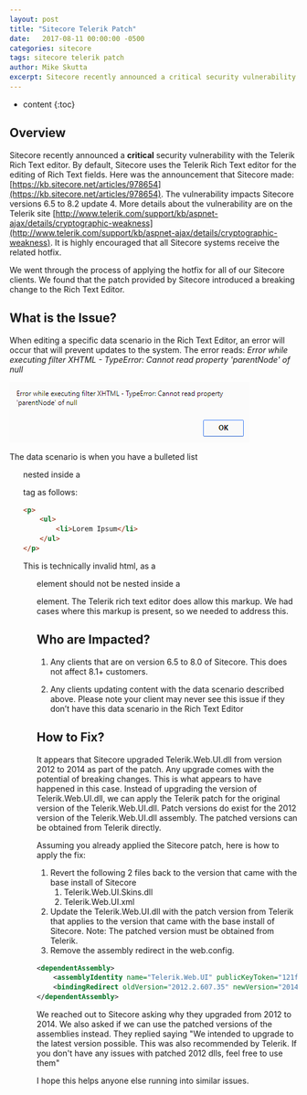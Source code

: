 ```yaml
---
layout: post
title: "Sitecore Telerik Patch"
date:   2017-08-11 00:00:00 -0500
categories: sitecore
tags: sitecore telerik patch
author: Mike Skutta
excerpt: Sitecore recently announced a critical security vulnerability with the Telerik Rich Text editor. It is highly encouraged that all Sitecore systems receive the related hotfix. We went through the process of applying the hotfix for all of our Sitecore clients.  We found that the patch provided by Sitecore introduced a breaking change to the Rich Text Editor.
---
```


* content
{:toc}

## Overview

Sitecore recently announced a **critical** security vulnerability with the Telerik Rich Text editor.  By default, Sitecore uses the Telerik Rich Text editor for the editing of Rich Text fields.  Here was the announcement that Sitecore made: [https://kb.sitecore.net/articles/978654](https://kb.sitecore.net/articles/978654).  The vulnerability impacts Sitecore versions 6.5 to 8.2 update 4.  More details about the vulnerability are on the Telerik site [http://www.telerik.com/support/kb/aspnet-ajax/details/cryptographic-weakness](http://www.telerik.com/support/kb/aspnet-ajax/details/cryptographic-weakness).  It is highly encouraged that all Sitecore systems receive the related hotfix.

We went through the process of applying the hotfix for all of our Sitecore clients.  We found that the patch provided by Sitecore introduced a breaking change to the Rich Text Editor.

## What is the Issue?

When editing a specific data scenario in the Rich Text Editor, an error will occur that will prevent updates to the system. The error reads: *Error while executing filter XHTML - TypeError: Cannot read property 'parentNode' of null*

![Error while executing filter XHTML](/images/sitecore-telerik-patch/error-message.png)

The data scenario is when you have a bulleted list **<ul>** nested inside a **<p>** tag as follows:
``` html
<p>
    <ul>
        <li>Lorem Ipsum</li>
    </ul>
</p>
```

This is technically invalid html, as a <ul> element should not be nested inside a <p> element.  The Telerik rich text editor does allow this markup.  We had cases where this markup is present, so we needed to address this.

## Who are Impacted?

1. Any clients that are on version 6.5 to 8.0 of Sitecore.  This does not affect 8.1+ customers.

1. Any clients updating content with the data scenario described above.  Please note your client may never see this issue if they don’t have this data scenario in the Rich Text Editor

## How to Fix?

It appears that Sitecore upgraded Telerik.Web.UI.dll from version 2012 to 2014 as part of the patch.  Any upgrade comes with the potential of breaking changes.  This is what appears to have happened in this case.  Instead of upgrading the version of Telerik.Web.UI.dll, we can apply the Telerik patch for the original version of the Telerik.Web.UI.dll.  Patch versions do exist for the 2012 version of the Telerik.Web.UI.dll assembly.  The patched versions can be obtained from Telerik directly.

Assuming you already applied the Sitecore patch, here is how to apply the fix:
1. Revert the following 2 files back to the version that came with the base install of Sitecore
    1. Telerik.Web.UI.Skins.dll
    1. Telerik.Web.UI.xml
1. Update the Telerik.Web.UI.dll with the patch version from Telerik that applies to the version that came with the base install of Sitecore.  Note: The patched version must be obtained from Telerik.
1. Remove the assembly redirect in the web.config.
``` xml
<dependentAssembly>
    <assemblyIdentity name="Telerik.Web.UI" publicKeyToken="121fae78165ba3d4" />
    <bindingRedirect oldVersion="2012.2.607.35" newVersion="2014.1.403.35" /> 
</dependentAssembly>
```

We reached out to Sitecore asking why they upgraded from 2012 to 2014.  We also asked if we can use the patched versions of the assemblies instead.  They replied saying "We intended to upgrade to the latest version possible. This was also recommended by Telerik.  If you don't have any issues with patched 2012 dlls, feel free to use them"

I hope this helps anyone else running into similar issues.

